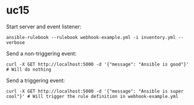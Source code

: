 # uc15

Start server and event listener:

```
ansible-rulebook --rulebook webhook-example.yml -i inventory.yml --verbose
```

Send a non-triggering event:

```
curl -X GET http://localhost:5000 -d '{"message": "Ansible is good"}' # Will do nothing
```

Send a triggering event:

```
curl -X GET http://localhost:5000 -d '{"message": "Ansible is super cool"}' # Will trigger the rule definition in webhook-example.yml
```